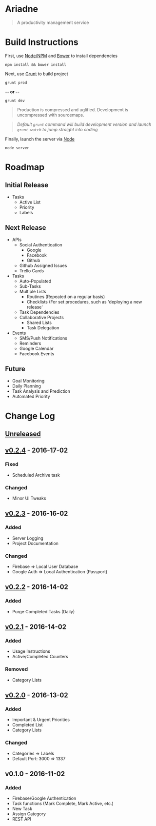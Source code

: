# Ariadne
> A productivity management service

# Build Instructions

First, use [Node/NPM](https://nodejs.org/) and [Bower](http://bower.io/) to install dependencies

```
npm install && bower install
```

Next, use [Grunt](http://gruntjs.com/) to build project

```
grunt prod
```
**-- or --**
```
grunt dev
```
> Production is compressed and uglified. Development is uncompressed with sourcemaps.

> *Default `grunt` command will build development version and launch `grunt watch` to jump straight into coding*

Finally, launch the server via [Node](https://nodejs.org/)

```
node server
```

# Roadmap
## Initial Release

- Tasks
  - Active List
  - Priority
  - Labels

## Next Release

- APIs
  - Social Authentication
    - Google
    - Facebook
    - Github
  - Github Assigned Issues
  - Trello Cards
- Tasks
  - Auto-Populated
  - Sub-Tasks
  - Multiple Lists
    - Routines (Repeated on a regular basis)
    - Checklists (For set procedures, such as 'deploying a new release'
  - Task Dependencies
  - Collaborative Projects
    - Shared Lists
    - Task Delegation
- Events
  - SMS/Push Notifications
  - Reminders
  - Google Calendar
  - Facebook Events

## Future

  - Goal Monitoring
  - Daily Planning
  - Task Analysis and Prediction
  - Automated Priority

# Change Log

## [Unreleased]

## [v0.2.4] - 2016-17-02
### Fixed
- Scheduled Archive task

### Changed
- Minor UI Tweaks

## [v0.2.3] - 2016-16-02
### Added
- Server Logging
- Project Documentation

### Changed
- Firebase => Local User Database
- Google Auth => Local Authentication (Passport)

## [v0.2.2] - 2016-14-02
### Added
- Purge Completed Tasks (Daily)

## [v0.2.1] - 2016-14-02
### Added
- Usage Instructions
- Active/Completed Counters

### Removed
- Category Lists

## [v0.2.0] - 2016-13-02
### Added
- Important & Urgent Priorities
- Completed List
- Category Lists

### Changed
- Categories => Labels
- Default Port: 3000 => 1337

## v0.1.0 - 2016-11-02
### Added
- Firebase/Google Authentication
- Task functions (Mark Complete, Mark Active, etc.)
- New Task
- Assign Category
- REST API

[Unreleased]: https://github.com/DaJoker29/ariadne/compare/v0.2.4...HEAD
[v0.2.4]: https://github.com/DaJoker29/ariadne/compare/v0.2.3...v0.2.4
[v0.2.3]: https://github.com/DaJoker29/ariadne/compare/v0.2.2...v0.2.3
[v0.2.2]: https://github.com/DaJoker29/ariadne/compare/v0.2.1...v0.2.2
[v0.2.1]: https://github.com/DaJoker29/ariadne/compare/v0.2.0...v0.2.1
[v0.2.0]: https://github.com/DaJoker29/ariadne/compare/v0.1.0...v0.2.0
